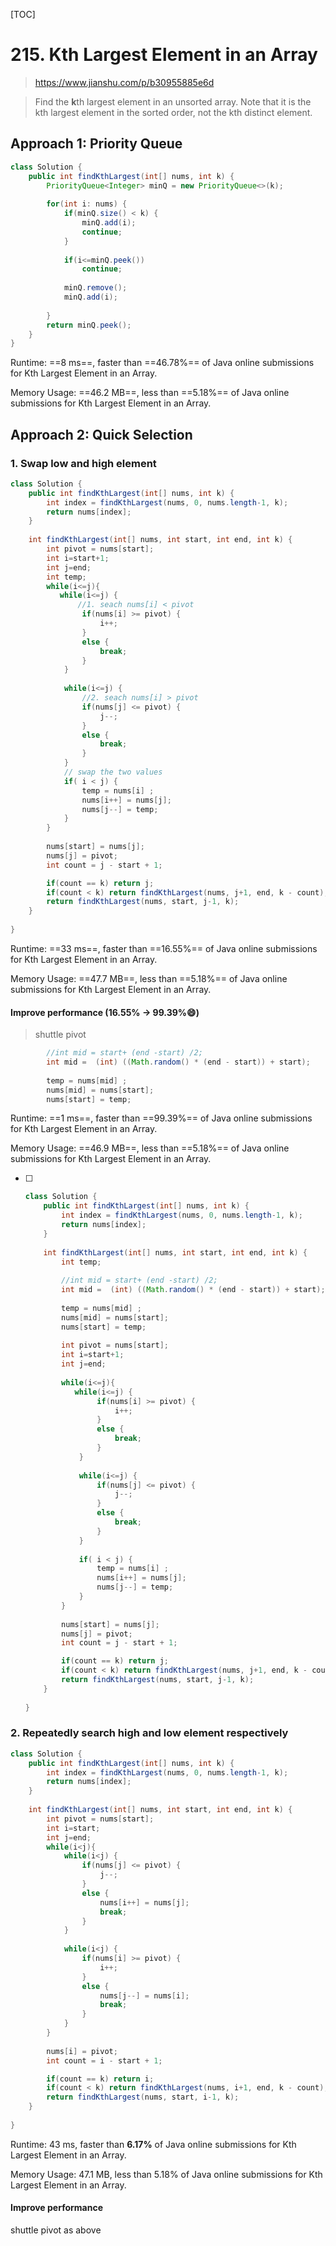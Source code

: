 [TOC]

# 215. Kth Largest Element in an Array

> https://www.jianshu.com/p/b30955885e6d

> Find the **k**th largest element in an unsorted array. Note that it is the kth largest element in the sorted order, not the kth distinct element.

## Approach 1: Priority Queue

~~~Java
class Solution {
    public int findKthLargest(int[] nums, int k) {
        PriorityQueue<Integer> minQ = new PriorityQueue<>(k);
        
        for(int i: nums) {
            if(minQ.size() < k) {
                minQ.add(i);
                continue;
            }
            
            if(i<=minQ.peek())
                continue;
            
            minQ.remove();
            minQ.add(i);
            
        }
        return minQ.peek();
    }
}
~~~

Runtime: ==8 ms==, faster than ==46.78%== of Java online submissions for Kth Largest Element in an Array.

Memory Usage: ==46.2 MB==, less than ==5.18%== of Java online submissions for Kth Largest Element in an Array.



## Approach 2: Quick Selection

### 1. Swap low and high element

~~~Java
class Solution {
    public int findKthLargest(int[] nums, int k) {
        int index = findKthLargest(nums, 0, nums.length-1, k);
        return nums[index];
    }
    
    int findKthLargest(int[] nums, int start, int end, int k) {
        int pivot = nums[start];
        int i=start+1;
        int j=end;
        int temp;
        while(i<=j){
           while(i<=j) {
               //1. seach nums[i] < pivot
                if(nums[i] >= pivot) {
                    i++;
                }
                else {
                    break;
                }
            }
            
            while(i<=j) {
                //2. seach nums[i] > pivot
                if(nums[j] <= pivot) {
                    j--;
                }
                else {
                    break;
                }
            }
            // swap the two values
            if( i < j) {
                temp = nums[i] ;
                nums[i++] = nums[j];
                nums[j--] = temp;
            }
        }
        
        nums[start] = nums[j];
        nums[j] = pivot;
        int count = j - start + 1;

        if(count == k) return j;
        if(count < k) return findKthLargest(nums, j+1, end, k - count); 
        return findKthLargest(nums, start, j-1, k); 
    }
    
}
~~~

Runtime: ==33 ms==, faster than ==16.55%== of Java online submissions for Kth Largest Element in an Array.

Memory Usage: ==47.7 MB==, less than ==5.18%== of Java online submissions for Kth Largest Element in an Array.

#### Improve performance (**16.55%**  -> **99.39%**:smile:) 

>  shuttle pivot

```Java
        //int mid = start+ (end -start) /2;
        int mid =  (int) ((Math.random() * (end - start)) + start);
        
        temp = nums[mid] ;
        nums[mid] = nums[start];
        nums[start] = temp;
```

Runtime: ==1 ms==, faster than ==99.39%== of Java online submissions for Kth Largest Element in an Array.

Memory Usage: ==46.9 MB==, less than ==5.18%== of Java online submissions for Kth Largest Element in an Array.

- [ ] ~~~Java
  class Solution {
      public int findKthLargest(int[] nums, int k) {
          int index = findKthLargest(nums, 0, nums.length-1, k);
          return nums[index];
      }
      
      int findKthLargest(int[] nums, int start, int end, int k) {
          int temp;
          
          //int mid = start+ (end -start) /2;
          int mid =  (int) ((Math.random() * (end - start)) + start);
          
          temp = nums[mid] ;
          nums[mid] = nums[start];
          nums[start] = temp;
          
          int pivot = nums[start];
          int i=start+1;
          int j=end;
         
          while(i<=j){
             while(i<=j) {
                  if(nums[i] >= pivot) {
                      i++;
                  }
                  else {
                      break;
                  }
              }
              
              while(i<=j) {
                  if(nums[j] <= pivot) {
                      j--;
                  }
                  else {
                      break;
                  }
              }
              
              if( i < j) {
                  temp = nums[i] ;
                  nums[i++] = nums[j];
                  nums[j--] = temp;
              }
          }
          
          nums[start] = nums[j];
          nums[j] = pivot;
          int count = j - start + 1;
  
          if(count == k) return j;
          if(count < k) return findKthLargest(nums, j+1, end, k - count); 
          return findKthLargest(nums, start, j-1, k); 
      }
      
  }
  ~~~

### 2. Repeatedly search high and low element respectively

```java
class Solution {
    public int findKthLargest(int[] nums, int k) {
        int index = findKthLargest(nums, 0, nums.length-1, k);
        return nums[index];
    }
    
    int findKthLargest(int[] nums, int start, int end, int k) {
        int pivot = nums[start];
        int i=start;
        int j=end;
        while(i<j){
            while(i<j) {
                if(nums[j] <= pivot) {
                    j--;
                }
                else {
                    nums[i++] = nums[j];
                    break;
                }
            }
            
            while(i<j) {
                if(nums[i] >= pivot) {
                    i++;
                }
                else {
                    nums[j--] = nums[i];
                    break;
                }
            }
        }
        
        nums[i] = pivot;
        int count = i - start + 1;

        if(count == k) return i;
        if(count < k) return findKthLargest(nums, i+1, end, k - count); 
        return findKthLargest(nums, start, i-1, k); 
    }
    
}
```

Runtime: 43 ms, faster than **6.17%** of Java online submissions for Kth Largest Element in an Array.

Memory Usage: 47.1 MB, less than 5.18% of Java online submissions for Kth Largest Element in an Array.

#### Improve performance 

shuttle pivot as above